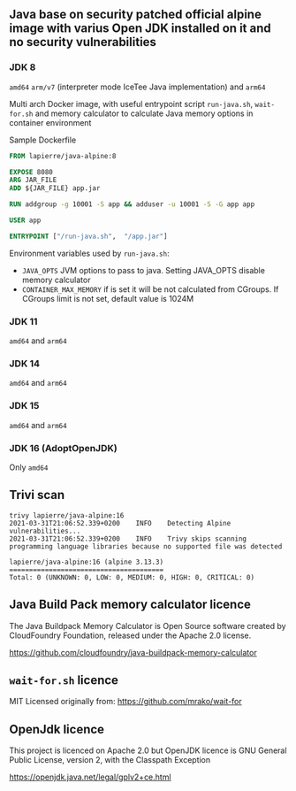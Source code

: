 ## Java base on security patched official alpine image with varius Open JDK installed on it and no security vulnerabilities 

### JDK 8

`amd64` `arm/v7` (interpreter mode IceTee Java implementation) and `arm64`

Multi arch Docker image, with useful entrypoint script `run-java.sh`, `wait-for.sh` and memory calculator to calculate Java memory 
options in container environment 

Sample Dockerfile

```dockerfile
FROM lapierre/java-alpine:8

EXPOSE 8080
ARG JAR_FILE
ADD ${JAR_FILE} app.jar

RUN addgroup -g 10001 -S app && adduser -u 10001 -S -G app app

USER app

ENTRYPOINT ["/run-java.sh",  "/app.jar"]
```

Environment variables used by `run-java.sh`:

- `JAVA_OPTS` JVM options to pass to java. Setting JAVA_OPTS disable memory calculator
- `CONTAINER_MAX_MEMORY` if is set it will be not calculated from CGroups. If CGroups limit is not set, default value is 1024M

### JDK 11

`amd64` and `arm64`

### JDK 14

`amd64` and `arm64`

### JDK 15

`amd64` and `arm64`

### JDK 16 (AdoptOpenJDK)

Only `amd64`

## Trivi scan

```
trivy lapierre/java-alpine:16
2021-03-31T21:06:52.339+0200	INFO	Detecting Alpine vulnerabilities...
2021-03-31T21:06:52.339+0200	INFO	Trivy skips scanning programming language libraries because no supported file was detected

lapierre/java-alpine:16 (alpine 3.13.3)
=======================================
Total: 0 (UNKNOWN: 0, LOW: 0, MEDIUM: 0, HIGH: 0, CRITICAL: 0)

```

## Java Build Pack memory calculator licence

The Java Buildpack Memory Calculator is Open Source software created by CloudFoundry Foundation, released under the Apache 2.0 license.

https://github.com/cloudfoundry/java-buildpack-memory-calculator

## `wait-for.sh` licence

MIT Licensed originally from: https://github.com/mrako/wait-for

## OpenJdk licence

This project is licenced on Apache 2.0 but OpenJDK licence is
GNU General Public License, version 2, with the Classpath Exception

https://openjdk.java.net/legal/gplv2+ce.html
